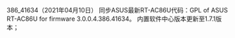 386_41634（2021年04月10日）
同步ASUS最新RT-AC86U代码：GPL of ASUS RT-AC86U for firmware 3.0.0.4.386.41634。
内置软件中心版本更新至1.7.1版本；
